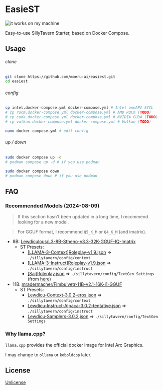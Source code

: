 # EasieST

![it works on my machine](https://img.shields.io/badge/it_works_on-my_machine-green)

Easy-to-use SillyTavern Starter, based on Docker Compose.

## Usage

###### clone

```bash
git clone https://github.com/moeru-ai/easiest.git
cd easiest
```

###### config

```bash
cp intel.docker-compose.yml docker-compose.yml # Intel oneAPI SYCL
# cp rocm.docker-compose.yml docker-compose.yml # AMD ROCm (TODO)
# cp cuda.docker-compose.yml docker-compose.yml # NVIDIA CUDA (TODO)
# cp vulkan.docker-compose.yml docker-compose.yml # Vulkan (TODO)

nano docker-compose.yml # edit config
```

###### up / down

```bash
sudo docker compose up -d
# podman compose up -d # if you use podman

sudo docker compose down
# podman compose down # if you use podman
```

## FAQ

### Recommended Models (2024-08-09)

> If this section hasn't been updated in a long time, I recommend looking for a
> new model.

> For GGUF format, I recommend `Q5_K_M` or `Q4_K_M` (and imatrix).

- 8B: [Lewdiculous/L3-8B-Stheno-v3.3-32K-GGUF-IQ-Imatrix](https://huggingface.co/Lewdiculous/L3-8B-Stheno-v3.3-32K-GGUF-IQ-Imatrix)
  - ST Presets:
    - [[LLAMA-3-Context]Roleplay-v1.9.json](https://huggingface.co/Virt-io/SillyTavern-Presets/blob/main/Prompts/LLAMA-3/v1.9/%5BLLAMA-3-Context%5DRoleplay-v1.9.json) => `./sillytavern/config/context`
    - [[LLAMA-3-Instruct]Roleplay-v1.9.json](https://huggingface.co/Virt-io/SillyTavern-Presets/blob/main/Prompts/LLAMA-3/v1.9/%5BLLAMA-3-Instruct%5DRoleplay-v1.9.json) => `./sillytavern/config/instruct`
    - [[Sai]Roleplay.json](https://files.catbox.moe/jxvpek.json) => `./sillytavern/config/TextGen Settings` (from [here](https://huggingface.co/Virt-io/SillyTavern-Presets/discussions/5#664d6fb87c563d4d95151baa))
- 11B:
  [mradermacher/Fimbulvetr-11B-v2.1-16K-i1-GGUF](https://huggingface.co/mradermacher/Fimbulvetr-11B-v2.1-16K-i1-GGUF)
  - ST Presets:
    - [Lewdicu-Context-3.0.2-eros.json](https://huggingface.co/Lewdiculous/Eris_PrimeV4-Vision-32k-7B-GGUF-IQ-Imatrix/blob/main/sillytavern-presets-lewdicu-3.0.2-mistral-0.2/Lewdicu-Context-3.0.2-eros.json)
      => `./sillytavern/config/context`
    - [Lewdicu-Instruct-Alpaca-3.0.2-tentative.json](https://huggingface.co/Lewdiculous/Eris_PrimeV4-Vision-32k-7B-GGUF-IQ-Imatrix/blob/main/sillytavern-presets-lewdicu-3.0.2-mistral-0.2/Lewdicu-Instruct-Alpaca-3.0.2-tentative.json)
      => `./sillytavern/config/instruct`
    - [Lewdicu-Samplers-3.0.2.json](https://huggingface.co/Lewdiculous/Eris_PrimeV4-Vision-32k-7B-GGUF-IQ-Imatrix/blob/main/sillytavern-presets-lewdicu-3.0.2-mistral-0.2/Lewdicu-Samplers-3.0.2.json)
      => `./sillytavern/config/TextGen Settings`
<!-- - 70B:
  [mradermacher/Midnight-Miqu-70B-v1.5-i1-GGUF](https://huggingface.co/mradermacher/Midnight-Miqu-70B-v1.5-i1-GGUF)
  - SillyTavern Presets:
    - [prompting-tips](https://huggingface.co/sophosympatheia/Midnight-Miqu-70B-v1.5#prompting-tips)
      => `./sillytavern/config/context`
    - [instruct-formats](https://huggingface.co/sophosympatheia/Midnight-Miqu-70B-v1.5#instruct-formats)
      => `./sillytavern/config/instruct`
    - [sampler-tips](https://huggingface.co/sophosympatheia/Midnight-Miqu-70B-v1.5#sampler-tips)
      => `./sillytavern/config/TextGen Settings` -->

### Why llama.cpp?

`llama.cpp` provides the official docker image for Intel Arc Graphics.

I may change to `ollama` or `koboldcpp` later.

## License

[Unlicense](LICENSE)
